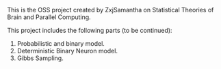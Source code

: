 
This is the OSS project created by ZxjSamantha on Statistical Theories of Brain and Parallel Computing. 

This project includes the following parts (to be continued):

1.  Probabilistic and binary model.
2.  Deterministic Binary Neuron model. 
3.  Gibbs Sampling. 
